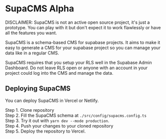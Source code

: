 # SupaCMS Alpha

DISCLAIMER: SupaCMS is not an active open source project, it's just a prototype. You can play with it but don't expect it to work flawlessly or have all the features you want.

SupaCMS is a schema-based CMS for supabase projects. It aims to make it easy to generate a CMS for your supabase project so you can manage your data like in a regular CMS.

SupaCMS requires that you setup your RLS well in the Supabase Admin Dashboard. Do not leave RLS open or anyone with an account in your project could log into the CMS and manage the data.

## Deploying SupaCMS

You can deploy SupaCMS in Vercel or Netlify.

Step 1. Clone repository  
Step 2. Fill the SupaCMS schema at `./src/config/supacms.config.ts`  
Step 3. Try it out with `yarn dev --mode production`.  
Step 4. Push your changes to your cloned repository  
Step 5. Deploy the repository to Vercel.
